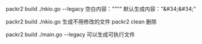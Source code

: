 packr2 build  ./nkio.go --legacy
空白内容："\"\""
默认生成内容："\&#34;\&#34;"


packr2 build  ./nkio.go 生成不用修改的文件
packr2 clean 删除


packr2 build  ./main.go --legacy 可以生成可执行文件